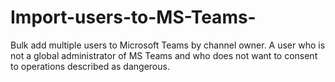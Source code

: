 # Import-users-to-MS-Teams-
Bulk add multiple users to Microsoft Teams by channel owner. A user who is not a global administrator of MS Teams and who does not want to consent to operations described as dangerous.
